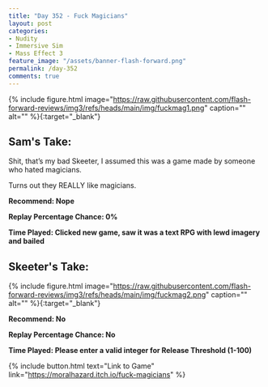 ```yaml
---
title: "Day 352 - Fuck Magicians"
layout: post
categories:
- Nudity
- Immersive Sim
- Mass Effect 3
feature_image: "/assets/banner-flash-forward.png"
permalink: /day-352
comments: true
---
```


{% include figure.html image="https://raw.githubusercontent.com/flash-forward-reviews/img3/refs/heads/main/img/fuckmag1.png" caption="" alt="" %}{:target="_blank"}

## Sam's Take:

Shit, that’s my bad Skeeter, I assumed this was a game made by someone who hated magicians.

Turns out they REALLY like magicians.

**Recommend: Nope**

**Replay Percentage Chance: 0%**

**Time Played: Clicked new game, saw it was a text RPG with lewd imagery and bailed**

## Skeeter's Take:

{% include figure.html image="https://raw.githubusercontent.com/flash-forward-reviews/img3/refs/heads/main/img/fuckmag2.png" caption="" alt="" %}{:target="_blank"}

**Recommend: No**

**Replay Percentage Chance: No**

**Time Played: Please enter a valid integer for Release Threshold (1-100)**

{% include button.html text="Link to Game" link="https://moralhazard.itch.io/fuck-magicians" %}
